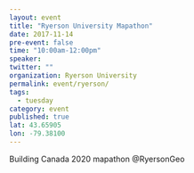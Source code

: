 ```yaml
---
layout: event 
title: "Ryerson University Mapathon"
date: 2017-11-14
pre-event: false
time: "10:00am-12:00pm"
speaker:
twitter: ""
organization: Ryerson University
permalink: event/ryerson/
tags:
  - tuesday 
category: event
published: true
lat: 43.65905
lon: -79.38100
---
```


Building Canada 2020 mapathon @RyersonGeo
